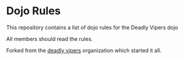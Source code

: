 Dojo Rules
==========

This repository contains a list of dojo rules for the Deadly Vipers dojo

All members should read the rules.

Forked from the [deadly vipers](https://github.com/deadlyvipers) organization which started it all.
